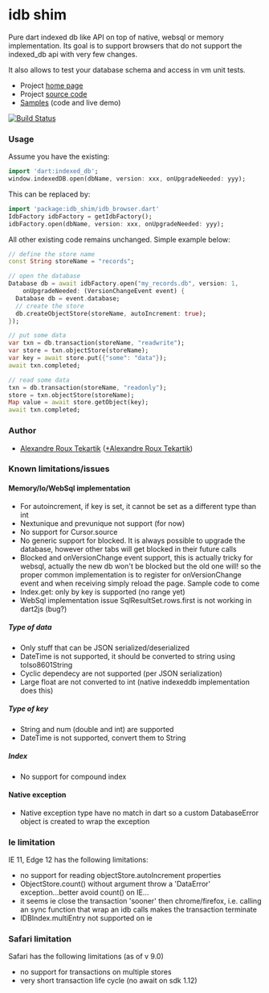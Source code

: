 # idb shim

Pure dart indexed db like API on top of native, websql or memory implementation. Its goal is to support browsers that do
not support the indexed_db api with very few changes.

It also  allows to test your database schema and access in vm unit tests.

* Project [home page](http://tekartik.github.io/idb_shim.dart/)
* Project [source code](https://github.com/tekartik/idb_shim.dart)
* [Samples](https://tekartik.github.io/idb_shim_samples.dart) (code and live demo)

[![Build Status](https://travis-ci.org/tekartik/idb_shim.dart.svg?branch=master)](https://travis-ci.org/tekartik/idb_shim.dart)

### Usage

Assume you have the existing:

```dart
import 'dart:indexed_db';
window.indexedDB.open(dbName, version: xxx, onUpgradeNeeded: yyy);
```

This can be replaced by:

```dart
import 'package:idb_shim/idb_browser.dart'
IdbFactory idbFactory = getIdbFactory();
idbFactory.open(dbName, version: xxx, onUpgradeNeeded: yyy);
```

All other existing code remains unchanged. Simple example below:

```dart
// define the store name
const String storeName = "records";

// open the database
Database db = await idbFactory.open("my_records.db", version: 1,
    onUpgradeNeeded: (VersionChangeEvent event) {
  Database db = event.database;
  // create the store
  db.createObjectStore(storeName, autoIncrement: true);
});

// put some data
var txn = db.transaction(storeName, "readwrite");
var store = txn.objectStore(storeName);
var key = await store.put({"some": "data"});
await txn.completed;

// read some data
txn = db.transaction(storeName, "readonly");
store = txn.objectStore(storeName);
Map value = await store.getObject(key);
await txn.completed;
```

### Author
 * [Alexandre Roux Tekartik](https://github.com/alextekartik) ([+Alexandre Roux Tekartik](https://plus.google.com/+AlexandreRouxTekartik/about))
 
### Known limitations/issues

#### Memory/Io/WebSql implementation

* For autoincrement, if key is set, it cannot be set as a different type than int
* Nextunique and prevunique not support (for now)
* No support for Cursor.source
* No generic support for blocked. It is always possible to upgrade the database, however other tabs will get blocked in their future calls
* Blocked and onVersionChange event support, this is actually tricky for websql, actually the new db won't be blocked but the old one will!
  so the proper common implementation is to register for onVersionChange event and when receiving simply reload the page. Sample code to come
* Index.get: only by key is supported (no range yet)
* WebSql implementation issue SqlResultSet.rows.first is not working in dart2js (bug?)

##### Type of data

* Only stuff that can be JSON serialized/deserialized
* DateTime is not supported, it should be converted to string using toIso8601String
* Cyclic dependecy are not supported (per JSON serialization)
* Large float are not converted to int (native indexeddb implementation does this)

##### Type of key

* String and num (double and int) are supported
* DateTime is not supported, convert them to String

##### Index

* No support for compound index

#### Native exception

* Native exception type have no match in dart so a custom DatabaseError object is created to wrap the exception

### Ie limitation

IE 11, Edge 12 has the following limitations:

* no support for reading objectStore.autoIncrement properties
* ObjectStore.count() without argument throw a 'DataError' exception...better avoid count() on IE...
* it seems ie close the transaction 'sooner' then chrome/firefox, i.e. calling an sync function that wrap an idb calls
  makes the transaction terminate
* IDBIndex.multiEntry not supported on ie

### Safari limitation

Safari has the following limitations (as of v 9.0)

* no support for transactions on multiple stores
* very short transaction life cycle (no await on sdk 1.12)
